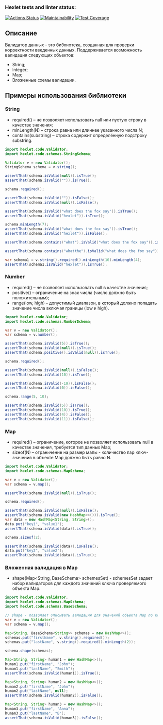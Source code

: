 ### Hexlet tests and linter status:
[![Actions Status](https://github.com/SomeC0de/java-project-78/actions/workflows/hexlet-check.yml/badge.svg)](https://github.com/SomeC0de/java-project-78/actions)
[![Maintainability](https://api.codeclimate.com/v1/badges/9c6e06cecc2eb9dae356/maintainability)](https://codeclimate.com/github/SomeC0de/java-project-78/maintainability)
[![Test Coverage](https://api.codeclimate.com/v1/badges/9c6e06cecc2eb9dae356/test_coverage)](https://codeclimate.com/github/SomeC0de/java-project-78/test_coverage)

## Описание
Валидатор данных - это библиотека, созданная для проверки корректности введенных данных. 
Поддерживается возможность валидация следующих объектов:
* String;
* Integer;
* Map;
* Вложенные схемы валидации.

## Примеры использования библиотеки

### String
* required() – не позволяет использовать null или пустую строку в качестве значения;
* minLength(N) – строка равна или длиннее указанного числа N;
* contains(substring) – строка содержит определённую подстроку substring.

```java
import hexlet.code.Validator;
import hexlet.code.schemas.StringSchema;

Validator v = new Validator();
StringSchema schema = v.string();

assertThat(schema.isValid(null)).isTrue();
assertThat(schema.isValid("")).isTrue();

schema.required();

assertThat(schema.isValid("")).isFalse();
assertThat(schema.isValid(null)).isFalse();

assertThat(schema.isValid("what does the fox say")).isTrue();
assertThat(schema.isValid("hexlet")).isTrue();

schema.minLength(7);
assertThat(schema.isValid("what does the fox say")).isTrue();
assertThat(schema.isValid("hexlet")).isFalse();

assertThat(schema.contains("what").isValid("what does the fox say")).isTrue();

assertThat(schema.contains("whatthe").isValid("what does the fox say")).isFalse();

var schema1 = v.string().required().minLength(10).minLength(4);
assertThat(schema1.isValid("hexlet")).isTrue();
```

### Number
* required() – не позволяет использовать null в качестве значения;
* positive() – ограничение на знак числа (число должно быть положительным);
* range(low, high) – допустимый диапазон, в который должно попадать значение числа включая границы (low и high).

```java
import hexlet.code.Validator;
import hexlet.code.schemas.NumberSchema;

var v = new Validator();
var schema = v.number();

assertThat(schema.isValid(5)).isTrue();
assertThat(schema.isValid(null)).isTrue();
assertThat(schema.positive().isValid(null)).isTrue();

schema.required();

assertThat(schema.isValid(null)).isFalse();
assertThat(schema.isValid(10)).isTrue();

assertThat(schema.isValid(-10)).isFalse();
assertThat(schema.isValid(0)).isFalse();

schema.range(5, 10);

assertThat(schema.isValid(5)).isTrue();
assertThat(schema.isValid(10)).isTrue();
assertThat(schema.isValid(4)).isFalse();
assertThat(schema.isValid(11)).isFalse();
```

### Map
- required() – ограничение, которое не позволяет использовать null в качестве значения, требуется тип данных Map;
- sizeof(N) – ограничение на размер мапы - количество пар ключ-значений в объекте Map должно быть равно N.

```java
import hexlet.code.Validator;
import hexlet.code.schemas.MapSchema;

var v = new Validator();
var schema = v.map();

assertThat(schema.isValid(null)).isTrue();

schema.required();

assertThat(schema.isValid(null)).isFalse();
assertThat(schema.isValid(new HashMap<>())).isTrue();
var data = new HashMap<String, String>();
data.put("key1", "value1");
assertThat(schema.isValid(data)).isTrue();

schema.sizeof(2);

assertThat(schema.isValid(data)).isFalse();
data.put("key2", "value2");
assertThat(schema.isValid(data)).isTrue();
```

### Вложенная валидация в Map
- shape(Map<String, BaseSchema> schemesSet) - schemesSet задает набор валидаторов для каждого значений ключа проверяемого объекта Map.
```java
import hexlet.code.Validator;
import hexlet.code.schemas.MapSchema;
import hexlet.code.schemas.BaseSchema;

// shape - позволяет описывать валидацию для значений объекта Map по ключам.
var v = new Validator();
var schema = v.map();

Map<String, BaseSchema<String>> schemas = new HashMap<>();
schemas.put("firstName", v.string().required());
schemas.put("lastName", v.string().required().minLength(2));

schema.shape(schemas);

Map<String, String> human1 = new HashMap<>();
human1.put("firstName", "John");
human1.put("lastName", "Smith");
assertThat(schema.isValid(human1)).isTrue();

Map<String, String> human2 = new HashMap<>();
human2.put("firstName", "John");
human2.put("lastName", null);
assertThat(schema.isValid(human2)).isFalse();

Map<String, String> human3 = new HashMap<>();
human3.put("firstName", "Anna");
human3.put("lastName", "B");
assertThat(schema.isValid(human3)).isFalse();
```

